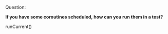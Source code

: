 Question:

**If you have some coroutines scheduled, how can you run them in a test?**

<div class="hint">
  runCurrent()
</div>

